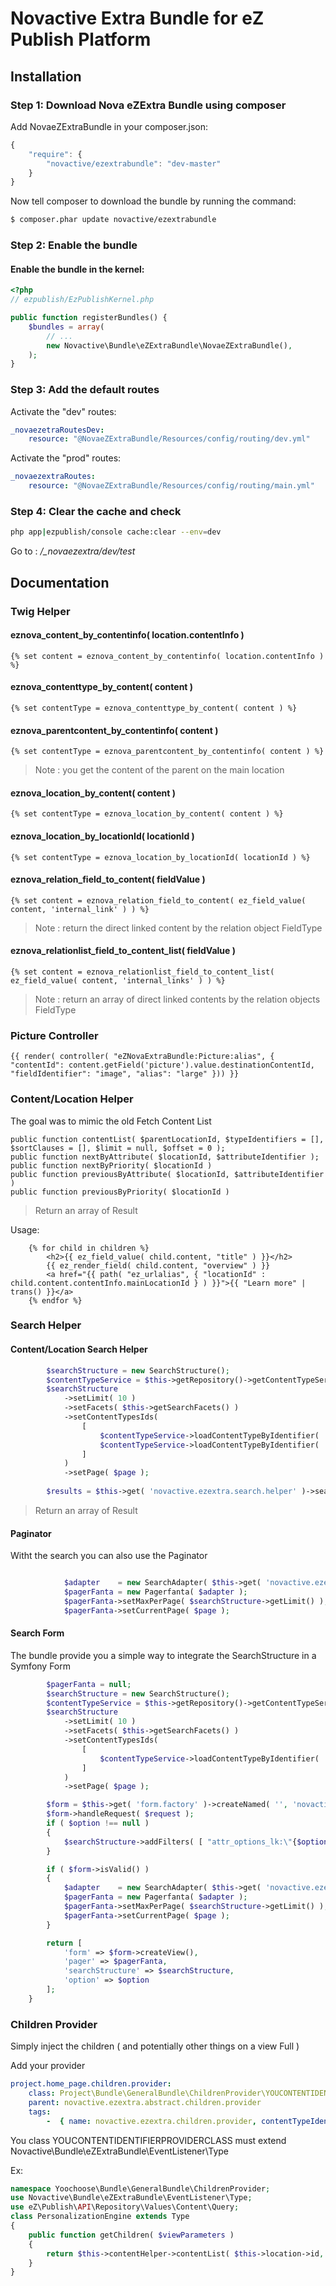 # Novactive Extra Bundle for eZ Publish Platform

## Installation

### Step 1: Download Nova eZExtra Bundle using composer

Add NovaeZExtraBundle in your composer.json: 

``` js
{
    "require": {
        "novactive/ezextrabundle": "dev-master"
    }
}
```

Now tell composer to download the bundle by running the command:

``` bash
$ composer.phar update novactive/ezextrabundle
```

### Step 2: Enable the bundle

#### Enable the bundle in the kernel:

``` php
<?php
// ezpublish/EzPublishKernel.php

public function registerBundles() {
    $bundles = array(
        // ...
		new Novactive\Bundle\eZExtraBundle\NovaeZExtraBundle(),
    );
}
```

### Step 3: Add the default routes

Activate the "dev" routes:

``` yml
_novaezetraRoutesDev:
    resource: "@NovaeZExtraBundle/Resources/config/routing/dev.yml"
```

Activate the "prod" routes:

``` yml
_novaezextraRoutes:
    resource: "@NovaeZExtraBundle/Resources/config/routing/main.yml"
```

### Step 4: Clear the cache and check

``` bash
php app|ezpublish/console cache:clear --env=dev
```

Go to : */_novaezextra/dev/test*

## Documentation


### Twig Helper


#### eznova_content_by_contentinfo( location.contentInfo )

``` twig
{% set content = eznova_content_by_contentinfo( location.contentInfo ) %}
```

#### eznova_contenttype_by_content( content )

``` twig
{% set contentType = eznova_contenttype_by_content( content ) %}
```

#### eznova_parentcontent_by_contentinfo( content )

``` twig
{% set contentType = eznova_parentcontent_by_contentinfo( content ) %}
```

> Note : you get the content of the parent on the main location

#### eznova_location_by_content( content )

``` twig
{% set contentType = eznova_location_by_content( content ) %}
```

#### eznova_location_by_locationId( locationId )

``` twig
{% set contentType = eznova_location_by_locationId( locationId ) %}
```

#### eznova_relation_field_to_content( fieldValue )

``` twig
{% set content = eznova_relation_field_to_content( ez_field_value( content, 'internal_link' ) ) %}
```

> Note : return the direct linked content by the relation object FieldType

#### eznova_relationlist_field_to_content_list( fieldValue )

``` twig
{% set content = eznova_relationlist_field_to_content_list( ez_field_value( content, 'internal_links' ) ) %}
```

> Note : return an array of direct linked contents by the relation objects FieldType

### Picture Controller

``` twig
{{ render( controller( "eZNovaExtraBundle:Picture:alias", { "contentId": content.getField('picture').value.destinationContentId, "fieldIdentifier": "image", "alias": "large" })) }}
```

### Content/Location Helper

The goal was to mimic the old Fetch Content List

    public function contentList( $parentLocationId, $typeIdentifiers = [], $sortClauses = [], $limit = null, $offset = 0 );
    public function nextByAttribute( $locationId, $attributeIdentifier );
    public function nextByPriority( $locationId )
    public function previousByAttribute( $locationId, $attributeIdentifier )
    public function previousByPriority( $locationId )
    
> Return an array of Result

Usage:

```twig
    {% for child in children %}
        <h2>{{ ez_field_value( child.content, "title" ) }}</h2>
        {{ ez_render_field( child.content, "overview" ) }}
        <a href="{{ path( "ez_urlalias", { "locationId" : child.content.contentInfo.mainLocationId } ) }}">{{ "Learn more" | trans() }}</a>
    {% endfor %}
```


### Search Helper

#### Content/Location Search Helper

```php
        $searchStructure = new SearchStructure();
        $contentTypeService = $this->getRepository()->getContentTypeService();
        $searchStructure
            ->setLimit( 10 )
            ->setFacets( $this->getSearchFacets() )
            ->setContentTypesIds(
                [
                    $contentTypeService->loadContentTypeByIdentifier( 'identifier1' )->id,
                    $contentTypeService->loadContentTypeByIdentifier( 'identifier2' )->id
                ]
            )
            ->setPage( $page );
            
        $results = $this->get( 'novactive.ezextra.search.helper' )->search( $searchStructure );
```

> Return an array of Result

#### Paginator

Witht the search you can also use the Paginator

```php

            $adapter    = new SearchAdapter( $this->get( 'novactive.ezextra.search.helper' ), $searchStructure );
            $pagerFanta = new Pagerfanta( $adapter );
            $pagerFanta->setMaxPerPage( $searchStructure->getLimit() );
            $pagerFanta->setCurrentPage( $page );
```

#### Search Form

The bundle provide you a simple way to integrate the SearchStructure in a Symfony Form

```php
        $pagerFanta = null;
        $searchStructure = new SearchStructure();
        $contentTypeService = $this->getRepository()->getContentTypeService();
        $searchStructure
            ->setLimit( 10 )
            ->setFacets( $this->getSearchFacets() )
            ->setContentTypesIds(
                [
                    $contentTypeService->loadContentTypeByIdentifier( 'identifier' )->id
                ]
            )
            ->setPage( $page );

        $form = $this->get( 'form.factory' )->createNamed( '', 'novactive_ezextra_simple_search', $searchStructure );
        $form->handleRequest( $request );
        if ( $option !== null )
        {
            $searchStructure->addFilters( [ "attr_options_lk:\"{$option}\"" ] );
        }

        if ( $form->isValid() )
        {
            $adapter    = new SearchAdapter( $this->get( 'novactive.ezextra.search.helper' ), $searchStructure );
            $pagerFanta = new Pagerfanta( $adapter );
            $pagerFanta->setMaxPerPage( $searchStructure->getLimit() );
            $pagerFanta->setCurrentPage( $page );
        }

        return [
            'form' => $form->createView(),
            'pager' => $pagerFanta,
            'searchStructure' => $searchStructure,
            'option' => $option
        ];
    }

```


### Children Provider

Simply inject the children ( and potentially other things on a view Full )

Add your provider

```yml
project.home_page.children.provider:
    class: Project\Bundle\GeneralBundle\ChildrenProvider\YOUCONTENTIDENTIFIERPROVIDERCLASS
    parent: novactive.ezextra.abstract.children.provider
    tags:
        -  { name: novactive.ezextra.children.provider, contentTypeIdentifier: YOUCONTENTIDENTIFIER }
```

You class YOUCONTENTIDENTIFIERPROVIDERCLASS must extend Novactive\Bundle\eZExtraBundle\EventListener\Type

Ex:

```php
namespace Yoochoose\Bundle\GeneralBundle\ChildrenProvider;
use Novactive\Bundle\eZExtraBundle\EventListener\Type;
use eZ\Publish\API\Repository\Values\Content\Query;
class PersonalizationEngine extends Type
{
    public function getChildren( $viewParameters )
    {
        return $this->contentHelper->contentList( $this->location->id, [ 'article' ], array( new Query\SortClause\Location\Priority( Query::SORT_ASC ) ), 10);
    }
}
```



